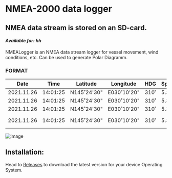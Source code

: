 # NMEA-2000 data logger

## NMEA data stream is stored on an SD-card.

#### _Available for: hh_

NMEALogger is an NMEA data stream logger for vessel movement, wind conditions, etc.
Can be used to generate Polar Diagramm.

### FORMAT

Date | Time | Latitude | Longitude | HDG | Speed | SOG | COG | TWS | TWA | AWS |AWA| Jib | Spi | Reef | Skipper
---------- | -------- | ----------- | ----------- | --- | ----- | ----- | ---- |---| ------ | ---- | ---- | ---- | ---- |--- | ----
2021.11.26 | 14:01:25 | N145˚24'30" | E030˚10'20" | 310˚| 5.3kn | 4.2kn | 305˚ | 12.1kn | 182˚ | 5.1|212˚| -    |  A2  |  1  | András
2021.11.26 | 14:01:25 | N145˚24'30" | E030˚10'20" | 310˚| 5.3kn | 4.2kn | 305˚ | 12.1kn | 182˚ | 5.1|212˚| J2    | -  |    | Cruising
2021.11.26 | 14:01:25 | N145˚24'30" | E030˚10'20" | 310˚| 5.3kn | 4.2kn | 305˚ | 12.1kn | 182˚ | 5.1|212˚|    |  A4  |  1  | Iskander
2021.11.26 | 14:01:25 | N145˚24'30" | E030˚10'20" | 310˚| 5.3kn | 4.2kn | 305˚ | 12.1kn | 182˚ | 5.1|212˚| Code0 |  -  |  1  | Васька Performance

![image](https://user-images.githubusercontent.com/38519157/75314330-55c95380-58af-11ea-887c-392dcccbea3a.png)



Installation:
-------------


Head to [Releases](https://github.com/panaaj/nmeasimulator/releases) to download the latest version for
your device Operating System.

